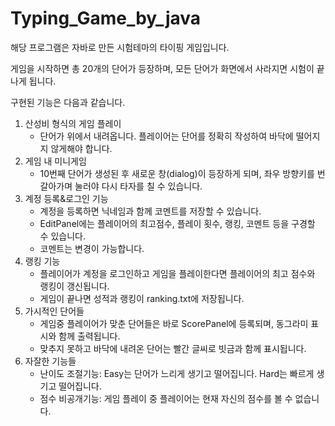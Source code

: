 # Typing_Game_by_java
해당 프로그램은 자바로 만든 시험테마의 타이핑 게임입니다.

게임을 시작하면 총 20개의 단어가 등장하며, 모든 단어가 화면에서 사라지면 시험이 끝나게 됩니다.

구현된 기능은 다음과 같습니다.
1. 산성비 형식의 게임 플레이
    - 단어가 위에서 내려옵니다. 플레이어는 단어를 정확히 작성하여 바닥에 떨어지지 않게해야 합니다.
2. 게임 내 미니게임
    - 10번째 단어가 생성된 후 새로운 창(dialog)이 등장하게 되며, 좌우 방향키를 번갈아가며 눌러야 다시 타자를 칠 수 있습니다.
3. 계정 등록&로그인 기능
    - 계정을 등록하면 닉네임과 함께 코멘트를 저장할 수 있습니다.
    - EditPanel에는 플레이어의 최고점수, 플레이 횟수, 랭킹, 코멘트 등을 구경할 수 있습니다.
    - 코멘트는 변경이 가능합니다.
4. 랭킹 기능
    - 플레이어가 계정을 로그인하고 게임을 플레이한다면 플레이어의 최고 점수와 랭킹이 갱신됩니다.
    - 게임이 끝나면 성적과 랭킹이 ranking.txt에 저장됩니다.
5. 가시적인 단어들
    - 게임중 플레이어가 맞춘 단어들은 바로 ScorePanel에 등록되며, 동그라미 표시와 함께 출력됩니다.
    - 맞추지 못하고 바닥에 내려온 단어는 빨간 글씨로 빗금과 함께 표시됩니다.
6. 자잘한 기능들
    - 난이도 조절기능: Easy는 단어가 느리게 생기고 떨어집니다. Hard는 빠르게 생기고 떨어집니다.
    - 점수 비공개기능: 게임 플레이 중 플레이어는 현재 자신의 점수를 볼 수 없습니다.
